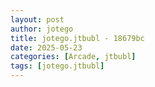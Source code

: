 ```yaml
---
layout: post
author: jotego
title: jotego.jtbubl - 18679bc
date: 2025-05-23
categories: [Arcade, jtbubl]
tags: [jotego.jtbubl]
---
```


